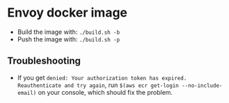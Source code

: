 # Envoy docker image
- Build the image with: `./build.sh -b`
- Push the image with: `./build.sh -p`

## Troubleshooting
- If you get `denied: Your authorization token has expired. Reauthenticate and try again`, run `$(aws ecr get-login --no-include-email)` on your console, which should fix the problem.

